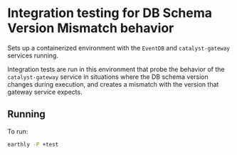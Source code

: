 # Integration testing for DB Schema Version Mismatch behavior

Sets up a containerized environment with the `EventDB` and `catalyst-gateway` services running.

Integration tests are run in this environment that probe the behavior of the `catalyst-gateway` service in situations
where the DB schema version changes during execution, and creates a mismatch with the version that gateway service expects.

## Running

To run:

```bash
earthly -P +test
```
